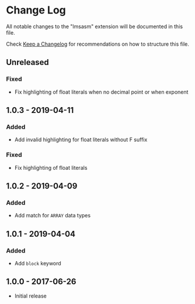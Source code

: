 # Change Log
All notable changes to the "lmsasm" extension will be documented in this file.

Check [Keep a Changelog](http://keepachangelog.com/) for recommendations on how to structure this file.

## Unreleased
### Fixed
- Fix highlighting of float literals when no decimal point or when exponent

## 1.0.3 - 2019-04-11
### Added
- Add invalid highlighting for float literals without F suffix
### Fixed
- Fix highlighting of float literals

## 1.0.2 - 2019-04-09
### Added
- Add match for `ARRAY` data types

## 1.0.1 - 2019-04-04
### Added
- Add `block` keyword

## 1.0.0 - 2017-06-26
- Initial release